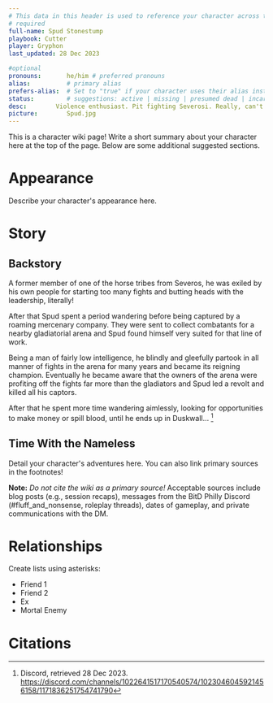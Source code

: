 ```yaml
---
# This data in this header is used to reference your character across the entire website. 
# required
full-name: Spud Stonestump
playbook: Cutter
player: Gryphon
last_updated: 28 Dec 2023

#optional
pronouns:       he/him # preferred pronouns
alias:          # primary alias
prefers-alias:  # Set to "true" if your character uses their alias instead of their name; otherwise, leave blank.
status:         # suggestions: active | missing | presumed dead | incarcerated | dead
desc:        Violence enthusiast. Pit fighting Severosi. Really, can't stress enough the enthusiasm for violence. # 1-2 sentences about the character
picture:        Spud.jpg 
---
```


This is a character wiki page! Write a short summary about your character here at the top of the page. Below are some additional suggested sections.


# Appearance
Describe your character's appearance here.

# Story
## Backstory

A former member of one of the horse tribes from Severos, he was exiled by his own people for starting too many fights and butting heads with the leadership, literally!

After that Spud spent a period wandering before being captured by a roaming mercenary company. They were sent to collect combatants for a nearby gladiatorial arena and Spud found himself very suited for that line of work. 

Being a man of fairly low intelligence, he blindly and gleefully partook in all manner of fights in the arena for many years and became its reigning champion. 
Eventually he became aware that the owners of the arena were profiting off the fights far more than the gladiators and Spud led a revolt and killed all his captors. 

After that he spent more time wandering aimlessly, looking for opportunities to make money or spill blood, until he ends up in Duskwall… [^intro-post]

## Time With the Nameless
Detail your character's adventures here. You can also link primary sources in the footnotes!

**Note:** _Do not cite the wiki as a primary source!_ Acceptable sources include blog posts (e.g., session recaps), messages from the BitD Philly Discord (#fluff_and_nonsense, roleplay threads), dates of gameplay, and private communications with the DM. 

# Relationships
Create lists using asterisks:

* Friend 1
* Friend 2
* Ex
* Mortal Enemy

# Citations

[^intro-post]: Discord, retrieved 28 Dec 2023. <https://discord.com/channels/1022641517170540574/1023046045921456158/1171836251754741790>

